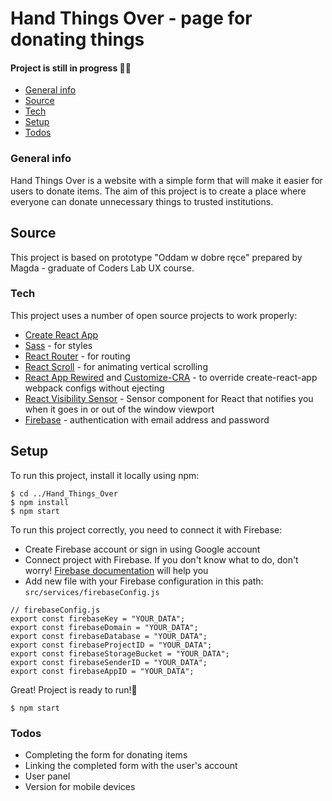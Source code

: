 # Hand Things Over - page for donating things
#### Project is still in progress 👩‍🔧
* [General info](#general-info)
* [Source](#source)
* [Tech](#tech)
* [Setup](#setup)
* [Todos](#todos)


### General info

Hand Things Over is a website with a simple form that will make it easier for users to donate items.
The aim of this project is to create a place where everyone can donate unnecessary things to trusted institutions.

## Source
This project is based on prototype "Oddam w dobre ręce" prepared by Magda - graduate of Coders Lab UX course.

### Tech

This project uses a number of open source projects to work properly:

* [Create React App](https://github.com/facebook/create-react-app)
* [Sass](https://sass-lang.com/) - for styles
* [React Router](https://github.com/ReactTraining/react-router) - for routing
* [React Scroll](https://github.com/fisshy/react-scroll) -  for animating vertical scrolling
* [React App Rewired](https://github.com/timarney/react-app-rewired) and [Customize-CRA](https://github.com/arackaf/customize-cra) - to override create-react-app webpack configs without ejecting
* [React Visibility Sensor](https://github.com/joshwnj/react-visibility-sensor) - Sensor component for React that notifies you when it goes in or out of the window viewport
* [Firebase](https://firebase.google.com) - authentication with email address and password

## Setup
To run this project, install it locally using npm:

```
$ cd ../Hand_Things_Over
$ npm install
$ npm start
```

To run this project correctly, you need to connect it with Firebase:
* Create Firebase account or sign in using Google account
* Connect project with Firebase. If you don't know what to do, don't worry! [Firebase documentation](https://firebase.google.com/docs) will help you
* Add new file with your Firebase configuration in this path: `src/services/firebaseConfig.js`

```
// firebaseConfig.js
export const firebaseKey = "YOUR_DATA";
export const firebaseDomain = "YOUR_DATA";
export const firebaseDatabase = "YOUR_DATA";
export const firebaseProjectID = "YOUR_DATA";
export const firebaseStorageBucket = "YOUR_DATA";
export const firebaseSenderID = "YOUR_DATA";
export const firebaseAppID = "YOUR_DATA";
```

Great! Project is ready to run!🚀
```
$ npm start
```

### Todos

 - Completing the form for donating items
 - Linking the completed form with the user's account
 - User panel
 - Version for mobile devices

